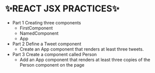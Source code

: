 
# ✨REACT JSX PRACTICES✨

- Part 1   Creating three components
  - FirstComponent
  - NamedComponent
  - App
- Part 2   Define a Tweet component
  - Create an App component that renders at least three tweets.
- Part 3 Create a component called Person
  - Add an App component that renders at least three copies of the Person component on the page